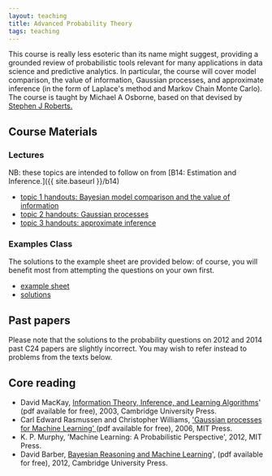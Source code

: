 ```yaml
---
layout: teaching
title: Advanced Probability Theory
tags: teaching
---
```


This course is really less esoteric than its name might suggest, providing a grounded review of probabilistic tools relevant for many applications in data science and predictive analytics. In particular, the course will cover model comparison, the value of information, Gaussian processes, and approximate inference (in the form of Laplace's method and Markov Chain Monte Carlo). The course is taught by Michael A Osborne, based on that devised by [Stephen J Roberts.](http://www.robots.ox.ac.uk/~sjrob/)


## Course Materials

### Lectures
NB: these topics are intended to follow on from [B14: Estimation and Inference.]({{ site.baseurl }}/b14)

<ul class='plus'>
    <li>
        <a href="{{ site.baseurl }}/teaching/C24/1_slides_model_comparison_and_information.pdf">
            topic 1 handouts: Bayesian model comparison and the value of information
        </a>
    </li>
    <li>
        <a href="{{ site.baseurl }}/teaching/C24/2_slides_Gaussian_processes.pdf">
            topic 2 handouts: Gaussian processes
        </a>
    </li>
    <li>
        <a href="{{ site.baseurl }}/teaching/C24/3_slides_approximation.pdf">
            topic 3 handouts: approximate inference
        </a>
    </li>
</ul>


### Examples Class

The solutions to the example sheet are provided below: of course, you will benefit most from attempting the questions on your own first.

<ul class='plus'>
    <li>
        <a href="{{ site.baseurl }}/teaching/C24/c24_adv_prob_examples.pdf">
            example sheet
        </a>
    </li>    
    <li>
        <a href="{{ site.baseurl }}/teaching/C24/c24_adv_prob_solutions.pdf">
            solutions
        </a>
    </li>
</ul>

## Past papers

Please note that the solutions to the probability questions on 2012 and 2014 past C24 papers are slightly incorrect. You may wish to refer instead to problems from the texts below. 

## Core reading

<ul class='plus'>
<li>David MacKay, <a href="http://www.inference.phy.cam.ac.uk/itprnn/book.html"> Information Theory, Inference, and Learning Algorithms</a>' (pdf available for free), 2003, Cambridge University Press. 
</li>
<li>
    Carl Edward Rasmussen and Christopher Williams, 
    <a href="http://www.gaussianprocess.org/gpml/chapters/">'Gaussian processes for Machine Learning'
    </a> (pdf available for free), 2006, MIT Press.
</li>
<li>K. P. Murphy, 'Machine Learning: A Probabilistic Perspective', 2012, MIT Press.</li>
<li>David Barber, <a href="http://web4.cs.ucl.ac.uk/staff/D.Barber/pmwiki/pmwiki.php?n=Brml.Online"> Bayesian Reasoning and Machine Learning</a>', (pdf available for free), 2012, Cambridge University Press. </li>
</ul>


